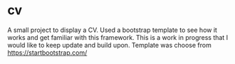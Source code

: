 # cv
A small project to display a CV. Used a bootstrap template to see how it works and get familiar with this framework.  This is a work in progress that I would like to keep update and build upon. Template was choose from https://startbootstrap.com/
